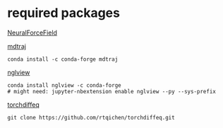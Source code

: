 
# required packages

[NeuralForceField](https://github.mit.edu/MLMat/NeuralForceField/tree/reorganize)

[mdtraj](http://mdtraj.org/1.9.3/installation.html)
```
conda install -c conda-forge mdtraj
```
[nglview](https://github.com/arose/nglview)

```
conda install nglview -c conda-forge
# might need: jupyter-nbextension enable nglview --py --sys-prefix
```

[torchdiffeq](https://github.com/rtqichen/torchdiffeq)
```
git clone https://github.com/rtqichen/torchdiffeq.git
```